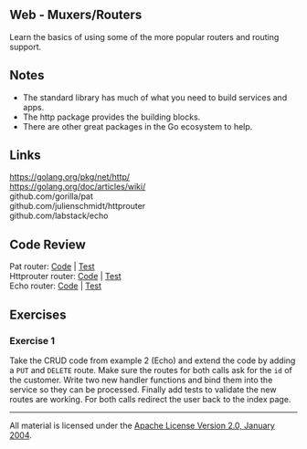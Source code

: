 ## Web - Muxers/Routers

Learn the basics of using some of the more popular routers and routing support.

## Notes

* The standard library has much of what you need to build services and apps.
* The http package provides the building blocks.
* There are other great packages in the Go ecosystem to help.

## Links

https://golang.org/pkg/net/http/  
https://golang.org/doc/articles/wiki/  
github.com/gorilla/pat  
github.com/julienschmidt/httprouter  
github.com/labstack/echo  

## Code Review

Pat router: [Code](example1/main.go) | [Test](example1/main_test.go)  
Httprouter router: [Code](example2/main.go) | [Test](example2/main_test.go)  
Echo router: [Code](example3/main.go) | [Test](example3/main_test.go)  

## Exercises

### Exercise 1

Take the CRUD code from example 2 (Echo) and extend the code by adding a `PUT` and `DELETE` route. Make sure the routes for both calls ask for the `id` of the customer. Write two new handler functions and bind them into the service so they can be processed. Finally add tests to validate the new routes are working. For both calls redirect the user back to the index page.
___
All material is licensed under the [Apache License Version 2.0, January 2004](http://www.apache.org/licenses/LICENSE-2.0).
